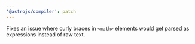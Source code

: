 ```yaml
---
'@astrojs/compiler': patch
---
```


Fixes an issue where curly braces in `<math>` elements would get parsed as expressions instead of raw text.
